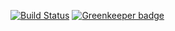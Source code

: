 [![Build Status](https://travis-ci.org/fistasthlm/fista-garaget.svg?branch=master)](https://travis-ci.org/fistasthlm/fista-garaget)
[![Greenkeeper badge](https://badges.greenkeeper.io/fistasthlm/fista-garaget.svg)](https://greenkeeper.io/)
